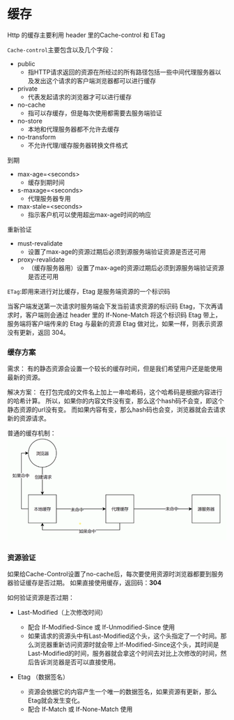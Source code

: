 # 缓存
Http 的缓存主要利用 header 里的Cache-control 和 ETag

`Cache-control`主要包含以及几个字段：
 - public
   - 指HTTP请求返回的资源在所经过的所有路径包括一些中间代理服务器以及发出这个请求的客户端浏览器都可以进行缓存
 - private
   - 代表发起请求的浏览器才可以进行缓存
 - no-cache
   - 指可以存缓存，但是每次使用都需要去服务端验证
 - no-store
   - 本地和代理服务器都不允许去缓存
 - no-transform
   - 不允许代理/缓存服务器转换文件格式

到期
 - max-age=<seconds\>
   - 缓存到期时间
 - s-maxage=<seconds\> 
   - 代理服务器专用
 - max-stale=<seconds\> 
   - 指示客户机可以使用超出max-age时间的响应

重新验证
 - must-revalidate
   - 设置了max-age的资源过期后必须到源服务端验证资源是否还可用
 - proxy-revalidate
   - （缓存服务器用）设置了max-age的资源过期后必须到源服务端验证资源是否还可用


`ETag`:即用来进行对比缓存，Etag 是服务端资源的一个标识码

当客户端发送第一次请求时服务端会下发当前请求资源的标识码 Etag，下次再请求时，客户端则会通过 header 里的 If-None-Match 将这个标识码 Etag 带上，服务端将客户端传来的 Etag 与最新的资源 Etag 做对比，如果一样，则表示资源没有更新，返回 304。



### 缓存方案

需求：
有的静态资源会设置一个较长的缓存时间，但是我们希望用户还是能使用最新的资源。

解决方案：
在打包完成的文件名上加上一串哈希码，这个哈希码是根据内容进行的哈希计算。 
所以，如果你的内容文件没有变，那么这个hash码不会变，即这个静态资源的url没有变。 而如果内容有变，那么hash码也会变，浏览器就会去请求新的资源请求。

普通的缓存机制：
![缓存机制](../img/cache.png)

### 资源验证
如果给Cache-Control设置了no-cache后，每次要使用资源时浏览器都要到服务器验证缓存是否过期。 如果直接使用缓存，返回码：**304**

如何验证资源是否过期：
 - Last-Modified（上次修改时间）
   - 配合 If-Modified-Since 或 If-Unmodified-Since 使用
   - 如果请求的资源头中有Last-Modified这个头，这个头指定了一个时间。那么浏览器重新访问资源时就会带上If-Modified-Since这个头，其时间是Last-Modified的时间，服务器就会拿这个时间去对比上次修改的时间，然后告诉浏览器是否可以直接使用。

 - Etag （数据签名）
   - 资源会依据它的内容产生一个唯一的数据签名，如果资源有更新，那么Etag就会发生变化。
   - 配合 If-Match 或 If-None-Match 使用